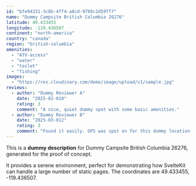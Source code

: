 ```yaml
---
id: "bfe94331-3c8b-4ff4-a8cd-9769c2d59ff7"
name: "Dummy Campsite British Columbia 26276"
latitude: 49.433455
longitude: -119.436507
continent: "north-america"
country: "canada"
region: "british-columbia"
amenities:
  - "ATV-access"
  - "water"
  - "toilet"
  - "fishing"
images:
  - "https://res.cloudinary.com/demo/image/upload/v1/sample.jpg"
reviews:
  - author: "Dummy Reviewer A"
    date: "2025-02-010"
    rating: 3
    comment: "A nice, quiet dummy spot with some basic amenities."
  - author: "Dummy Reviewer B"
    date: "2025-03-012"
    rating: 3
    comment: "Found it easily. GPS was spot on for this dummy location."
---
```


This is a **dummy description** for Dummy Campsite British Columbia 26276, generated for the proof of concept.

It provides a serene environment, perfect for demonstrating how SvelteKit can handle a large number of static pages. The coordinates are 49.433455, -119.436507.
